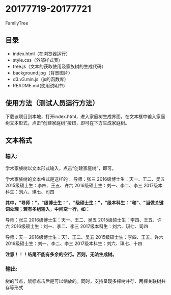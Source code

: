 # 20177719-20177721
FamilyTree
## 目录


- index.html（在浏览器运行）
- style.css（外部样式表）
- tree.js（文本的获取使用及家族树的生成代码）
- background.jpg（背景图片）
- d3.v3.min.js（js的函数库）
- README.md(使用说明书)

## 使用方法（测试人员运行方法）

下载该项目到本地，打开index.html，进入家庭树生成界面，在文本框中输入家庭树文本形式，点击“创建家庭树”按钮，即可在下方生成家庭树。

## 文本格式

### 输入:

学术家族树以文本形式输入，点击“创建家庭树”，即可。

学术家族树的文本格式是这样的：
导师：张三
2016级博士生：天一、王二、吴五
2015级硕士生：李四、王五、许六
2016级硕士生：刘一、李二、李三
2017级本科生：刘六、琪七、司四

**其中，"导师："，"级博士生："，"级硕士生："，"级本科生："和"、"当做关键词处理；若有多组输入，中间空一行，如：**

导师：张三
2016级博士生：天一、王二、吴五
2015级硕士生：李四、王五、许六
2016级硕士生：刘一、李二、李三
2017级本科生：刘六、琪七、司四

导师：天一
2016级博士生：天1、王二、吴五
2015级硕士生：李四、王五、许六
2016级硕士生：刘一、李二、李三
2017级本科生：刘六、琪七、十四

**注意！！！结尾不能有多余的空行。否则，无法生成树。**

### 输出:

树的节点，鼠标点击后是可以缩放的。同时，支持呈现多棵树并存、两棵关联树共存等形式
